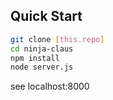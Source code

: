 ## Quick Start

```sh
git clone [this.repo]
cd ninja-claus
npm install
node server.js
```

see localhost:8000
